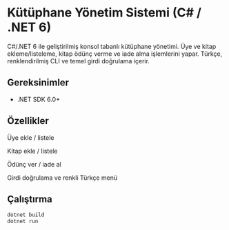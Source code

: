 # Kütüphane Yönetim Sistemi (C# / .NET 6)

C#/.NET 6 ile geliştirilmiş konsol tabanlı kütüphane yönetimi. Üye ve kitap ekleme/listeleme, kitap ödünç verme ve iade alma işlemlerini yapar. Türkçe, renklendirilmiş CLI ve temel girdi doğrulama içerir.

## Gereksinimler
- .NET SDK 6.0+

## Özellikler

Üye ekle / listele

Kitap ekle / listele

Ödünç ver / iade al

Girdi doğrulama ve renkli Türkçe menü

## Çalıştırma
```bash
dotnet build
dotnet run

